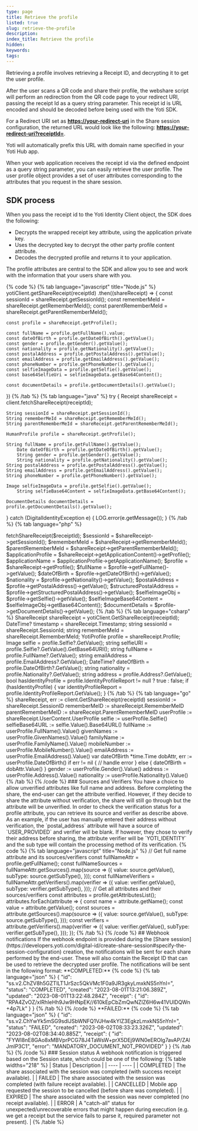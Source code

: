 ```yaml
---
type: page
title: Retrieve the profile
listed: true
slug: retrieve-the-profile
description: 
index_title: Retrieve the profile
hidden: 
keywords: 
tags: 
---
```


Retrieving a profile involves retrieving a Receipt ID, and decrypting it to get the user profile.

After the user scans a QR code and share their profile, the webshare script will perform an redirection from the QR code page to your redirect URI, passing the receipt Id as a query string parameter. This receipt id is URL encoded and should be decoded before being used with the Yoti SDK.

For a Redirect URI set as **[https://your-redirect-uri](https://your-redirect-uri)** in the Share session configuration, the returned URL would look like the following: **[https://your-redirect-uri?receiptId=](https://your-redirect-uri?receiptId=)**.

Yoti will automatically prefix this URL with domain name specified in your Yoti Hub app.

When your web application receives the receipt id via the defined endpoint as a query string parameter, you can easily retrieve the user profile. The user profile object provides a set of user attributes corresponding to the attributes that you request in the share session.

## SDK process

When you pass the receipt id to the Yoti Identity Client object, the SDK does the following:

- Decrypts the wrapped receipt key attribute, using the application private key.
- Uses the decrypted key to decrypt the other party profile content attribute.
- Decodes the decrypted profile and returns it to your application.

The profile attributes are central to the SDK and allow you to see and work with the information that your users share with you.

{% code %}
{% tab language="javascript" title="Node.js" %}
yotiClient.getShareReceipt(receiptId)
  .then((shareReceipt) => {
  	const sessionId = shareReceipt.getSessionId();
  	const rememberMeId = shareReceipt.getRememberMeId();
  	const parentRememberMeId = shareReceipt.getParentRememberMeId();

    const profile = shareReceipt.getProfile();
  
    const fullName = profile.getFullName().value;
    const dateOfBirth = profile.getDateOfBirth().getValue();
    const gender = profile.getGender().getValue();
    const nationality = profile.getNationality().getValue();
  	const postalAddress = profile.getPostalAddress().getValue();
    const emailAddress = profile.getEmailAddress().getValue();
    const phoneNumber = profile.getPhoneNumber().getValue();
    const selfieImageData = profile.getSelfie().getValue();
    const base64SelfieUri = selfieImageData.getBase64Content();
    
    const documentDetails = profile.getDocumentDetails().getValue();
  })
{% /tab %}
{% tab language="java" %}
try {
  	Receipt shareReceipt = client.fetchShareReceipt(receiptId);
  
  	String sessionId = shareReceipt.getSessionId();
  	String rememberMeId = shareReceipt.getRememberMeId();
  	String parentRememberMeId = shareReceipt.getParentRememberMeId();

    HumanProfile profile = shareReceipt.getProfile();
  
    String fullName = profile.getFullName().getValue();
		Date dateOfBirth = profile.getDateOfBirth().getValue();
		String gender = profile.getGender().getValue();
		String nationality = profile.getNationality().getValue();
  	String postalAddress = profile.getPostalAddress().getValue();
  	String emailAddress = profile.getEmailAddress().getValue();
  	String phoneNumber = profile.getPhoneNumber().getValue();

  	Image selfieImageData = profile.getSelfie().getValue();
		String selfieBase64Content = selfieImageData.getBase64Content();
  
  	DocumentDetails documentDetails = profile.getDocumentDetails().getValue();
} catch (DigitalIdentityException e) {
  	LOG.error(e.getMessage());
}
{% /tab %}
{% tab language="php" %}
<?php
  
$shareReceipt = $client->fetchShareReceipt($receiptId);

$sessionId = $shareReceipt->getSessionId();
$rememberMeId = $shareReceipt->getRememberMeId();
$parentRememberMeId = $shareReceipt->getParentRememberMeId();

$applicationProfile = $shareReceipt->getApplicationContent()->getProfile();
$applicationName = $applicationProfile->getApplicationName();

$profile = $shareReceipt->getProfile();

$fullName = $profile->getFullName()->getValue();
$dateOfBirth = $profile->getDateOfBirth()->getValue();
$nationality = $profile->getNationality()->getValue();
$postalAddress = $profile->getPostalAddress()->getValue();
$structuredPostalAddress = $profile->getStructuredPostalAddress()->getValue();
$selfieImageObj = $profile->getSelfie()->getValue();
$selfieImageBase64Content = $selfieImageObj->getBase64Content();

$documentDetails = $profile->getDocumentDetails()->getValue();
{% /tab %}
{% tab language="csharp" %}
ShareReceipt shareReceipt = yotiClient.GetShareReceipt(receiptId);

DateTime? timestamp = shareReceipt.Timestamp;
string sessionId = shareReceipt.SessionId;
string rememberMeId = shareReceipt.RememberMeId;

YotiProfile profile = shareReceipt.Profile;
Image selfie = profile.Selfie?.GetValue();
string selfieURI = profile.Selfie?.GetValue().GetBase64URI();

string fullName = profile.FullName?.GetValue();
string emailAddress = profile.EmailAddress?.GetValue();

DateTime? dateOfBirth = profile.DateOfBirth?.GetValue(); 
string nationality = profile.Nationality?.GetValue();
string address = profile.Address?.GetValue();

bool hasIdentityProfile = profile.IdentityProfileReport != null ? true : false;

if (hasIdentityProfile) {
	var identityProfileReport = profile.IdentityProfileReport.GetValue();
}
{% /tab %}
{% tab language="go" %}
shareReceipt, err := client.GetShareReceipt(receiptId)

sessionId := shareReceipt.SessionID
rememberMeID := shareReceipt.RememberMeID
parentRememberMeID := shareReceipt.ParentRememberMeID

userProfile := shareReceipt.UserContent.UserProfile
selfie := userProfile.Selfie()
selfieBase64URL := selfie.Value().Base64URL()
fullName := userProfile.FullName().Value()
givenNames := userProfile.GivenNames().Value()
familyName := userProfile.FamilyName().Value()
mobileNumber := userProfile.MobileNumber().Value()
emailAddress := userProfile.EmailAddress().Value()

var dateOfBirth *time.Time
dobAttr, err := userProfile.DateOfBirth()

if err != nil {
		// handle error
} else {
  dateOfBirth = dobAttr.Value()
}

gender := userProfile.Gender().Value()
address := userProfile.Address().Value()
nationality := userProfile.Nationality().Value()
{% /tab %}
{% /code %}

### Sources and Verifiers

You have a choice to allow unverified attributes like full name and address. Before completing the share, the end-user can get the attribute verified. However, if they decide to share the attribute without verification, the share will still go through but the attribute will be unverified. In order to check the verification status for a profile attribute, you can retrieve its source and verifier as describe above.

As an example, if the user has manually entered their address without verification, the `postal_address` attribute will have a source of `USER_PROVIDED` and verifier will be blank. If however, they chose to verify their address before sharing, the attribute verifier will be `YOTI_IDENTITY` and the sub type will contain the processing method of its verification.

{% code %}
{% tab language="javascript" title="Node.js" %}
// Get full name attribute and its sources/verifiers
const fullNameAttr = profile.getFullName();

const fullNameSources = fullNameAttr.getSources().map(source => ({
  value: source.getValue(),
  subType: source.getSubType(),
}));

const fullNameVerifiers = fullNameAttr.getVerifiers().map(verifier => ({
  value: verifier.getValue(),
  subType: verifier.getSubType(),
}));

// Get all attributes and their sources/verifiers
const attributes = profile.getAttributesList();

attributes.forEach(attribute => {
  const name = attribute.getName();
  const value = attribute.getValue();
  
  const sources = attribute.getSources().map(source => ({
    value: source.getValue(),
    subType: source.getSubType(),
  }));
  
  const verifiers = attribute.getVerifiers().map(verifier => ({
    value: verifier.getValue(),
    subType: verifier.getSubType(),
  }));
});
{% /tab %}
{% /code %}

## Webhook notifications

If the webhook endpoint is provided during the [Share session](https://developers.yoti.com/digital-id/create-share-session#specify-the-session-configuration) creation, the notifications will be sent for each share performed by the end-user. These will also contain the Receipt ID that can be used to retrieve the decrypted user profile.

The notifications will be sent in the following format:

**COMPLETED:**

{% code %}
{% tab language="json" %}
{
    "id": "ss.v2.ChZV8h5GZTlLT1JrSzc5QkVMc1F0a9JR3gkyLmxkNS5nYnI=",
    "status": "COMPLETED",
    "created": "2023-08-01T13:21:06.389Z",
    "updated": "2023-08-01T13:22:48.284Z",
    "receipt": {
        "id": "RPA4ZvOZ/xIRhIeHh9Jw9HNpEK//610kEpCbZmQwNZlZ6H6w41VUlDQWn+4p7Lk"
    }
}
{% /tab %}
{% /code %}

**FAILED:**

{% code %}
{% tab language="json" %}
{
    "id": "ss.v2.ChYwYk5mSG9sdlJSbWNFQ1VJHw4kYlZ3EgkzLmxkNS5nYnI=",
    "status": "FAILED",
    "created": "2023-08-02T08:33:23.326Z",
    "updated": "2023-08-02T08:34:40.885Z",
    "receipt": {
      "id": "FYWI8nE8GAo8xMBVprPCG78J4TaWsW+prX5DEj9WN0eEROlg7avAP/ZAlJmlP3C1",
      "error": "MANDATORY_DOCUMENT_NOT_PROVIDED"
    }
}
{% /tab %}
{% /code %}

### Session status

A webhook notification is triggered based on the Session state, which could be one of the following:

{% table widths="218" %}
| Status | Description | 
| ---- | ---- | 
| COMPLETED | The share associated with the session was completed (with success receipt available). | 
| FAILED | The share associated with the session was completed (with failure receipt available). | 
| CANCELLED | Mobile app requested the session to be cancelled (before share was completed). | 
| EXPIRED | The share associated with the session was never completed (no receipt available). | 
| ERROR | A "catch-all" status for unexpected/unrecoverable errors that might happen during execution (e.g. we get a receipt but the service fails to parse it, required parameter not present). | 
{% /table %}